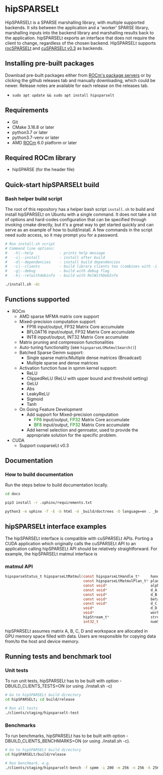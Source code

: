 # hipSPARSELt

HipSPARSELt is a SPARSE marshalling library, with multiple supported backends. It sits between the application and a 'worker' SPARSE library, marshalling inputs into the backend library and marshalling results back to the application. hipSPARSELt exports an interface that does not require the client to change, regardless of the chosen backend. HipSPARSELt supports [rocSPARSELt](library/src/hcc_detail/rocsparselt) and [cuSPARSELt v0.3](https://docs.nvidia.com/cuda/cusparselt) as backends.

## Installing pre-built packages

Download pre-built packages either from [ROCm's package servers](https://rocm.github.io/install.html#installing-from-amd-rocm-repositories) or by clicking the github releases tab and manually downloading, which could be newer. Release notes are available for each release on the releases tab.

* `sudo apt update && sudo apt install hipsparselt`

## Requirements

* Git
* CMake 3.16.8 or later
* python3.7 or later
* python3.7-venv or later
* AMD [ROCm](https://rocm.docs.amd.com/en/latest/) 6.0 platform or later

## Required ROCm library

* hipSPARSE (for the header file)

## Quick-start hipSPARSELt build

### Bash helper build script

The root of this repository has a helper bash script `install.sh` to build and install hipSPARSELt on Ubuntu with a single command.  It does not take a lot of options and hard-codes configuration that can be specified through invoking cmake directly, but it's a great way to get started quickly and can serve as an example of how to build/install. A few commands in the script need sudo access, so it may prompt you for a password.

```bash
# Run install.sh script
# Command line options:
#   -h|--help            - prints help message
#   -i|--install         - install after build
#   -d|--dependencies    - install build dependencies
#   -c|--clients         - build library clients too (combines with -i & -d)
#   -g|--debug           - build with debug flag
#   -k|--relwithdebinfo  - build with RelWithDebInfo

./install.sh -dc
```

## Functions supported

* ROCm
  * AMD sparse MFMA matrix core support
  * Mixed-precision computation support:
    * FP16 input/output, FP32 Matrix Core accumulate
    * BFLOAT16 input/output, FP32 Matrix Core accumulate
    * INT8 inpput/output, INT32 Matrix Core accumulate
  * Matrix pruning and compression functionalities
  * Auto-tuning functionality (see `hipsparseLtMatmulSearch()`)
  * Batched Sparse Gemm support:
    * Single sparse matrix/Multiple dense matrices (Broadcast)
    * Multiple sparse and dense matrices
  * Activation function fuse in spmm kernel support:
    * ReLU
    * ClippedReLU (ReLU with upper bound and threshold setting)
    * GeLU
    * Abs
    * LeakyReLU
    * Sigmoid
    * Tanh
  * On Going Feature Development
    * Add support for Mixed-precision computation
      * <span style="color:green">FP8</span> input/output, <span style="color:green">FP32</span> Matrix Core accumulate
      * <span style="color:green">BF8</span> input/output, <span style="color:green">FP32</span> Matrix Core accumulate
     * Add kernel selection and genroator, used to provide the appropriate solution for the specific problem.
* CUDA
  * Support cusparseLt v0.3

## Documentation

### How to build documentation

Run the steps below to build documentation locally.

```bash
cd docs

pip3 install -r .sphinx/requirements.txt

python3 -m sphinx -T -E -b html -d _build/doctrees -D language=en . _build/html
```

## hipSPARSELt interface examples

The hipSPARSELt interface is compatible with cuSPARSELt APIs. Porting a CUDA application which originally calls the cuSPARSELt API to an application calling hipSPARSELt API should be relatively straightforward. For example, the hipSPARSELt matmul interface is

### matmul API

```c
hipsparseStatus_t hipsparseLtMatmul(const hipsparseLtHandle_t*     handle,
                                    const hipsparseLtMatmulPlan_t* plan,
                                    const void*                    alpha,
                                    const void*                    d_A,
                                    const void*                    d_B,
                                    const void*                    beta,
                                    const void*                    d_C,
                                    void*                          d_D,
                                    void*                          workspace,
                                    hipStream_t*                   streams,
                                    int32_t                        numStreams);

```

hipSPARSELt assumes matrix A, B, C, D and workspace are allocated in GPU memory space filled with data. Users are responsible for copying data from/to the host and device memory.

## Running tests and benchmark tool

### Unit tests

To run unit tests, hipSPARSELt has to be built with option -DBUILD_CLIENTS_TESTS=ON (or using ./install.sh -c)

```bash
# Go to hipSPARSELt build directory
cd hipSPARSELt; cd build/release

# Run all tests
./clients/staging/hipsparselt-test
```

### Benchmarks

To run benchmarks, hipSPARSELt has to be built with option -DBUILD_CLIENTS_BENCHMARKS=ON (or using ./install.sh -c).

```bash
# Go to hipSPARSELt build directory
cd hipSPARSELt/build/release

# Run benchmark, e.g.
./clients/staging/hipsparselt-bench -f spmm -i 200 -m 256 -n 256 -k 256
```
